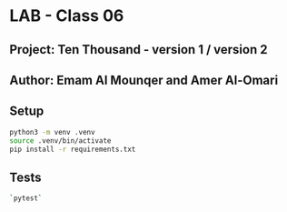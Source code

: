 # LAB - Class 06

## Project: Ten Thousand - version 1 / version 2

## Author: Emam Al Mounqer and Amer Al-Omari

## Setup

```bash
python3 -m venv .venv
source .venv/bin/activate
pip install -r requirements.txt
```

## Tests

```bash
`pytest`
```
